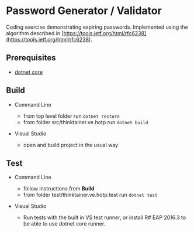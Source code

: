 # Password Generator / Validator

Coding exercise demonstrating expiring passwords.
Implemented using the algorithm described in [https://tools.ietf.org/html/rfc6238](https://tools.ietf.org/html/rfc6238).

## Prerequisites

- [dotnet core](https://dotnet.github.io/)

## Build

- Command Line
	- from top level folder run `dotnet restore`
	- from folder src/thinktainer.ve.hotp run `dotnet build`

- Visual Studio

	- open and build project in the usual way

## Test

- Command Line
	- follow instructions from __Build__
	- from folder test/thinktainer.ve.hotp.test run `dotnet test`

- Visual Studio
	- Run tests with the built in VS test runner, or install R# EAP 2016.3 to be able to use dotnet core runner.

